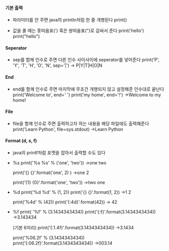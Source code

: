 #### 기본 출력
- 파라미터를 안 주면 java의 println처럼 한 줄 개행된다
	print()

- 값을 줄 때는 홋따옴표(') 혹은 쌍따옴표(")로 감싸서 준다
	print('hello')
	print("hello")

#### Seperator
- sep를 함께 인수로 주면 다른 인수 사이사이에 seperator를 넣어준다
	print('P', 'Y', 'T', 'H', 'O', 'N', sep='|')
	→ P|Y|T|H|O|N

#### End
- end를 함께 인수로 주면 마지막에 무조건 개행되지 않고 설정해준 인수대로 끝난다
	print('Welcome to', end=' ')
	print('my home', end='!')
	→Welcome to my home!

#### File
- file을 함께 인수로 주면 출력하고자 하는 내용을 해당 파일에도 출력해준다
	print('Learn Python', file=sys.stdout)
	→Learn Python

#### Format (d, s, f)
- java의 printf처럼 포맷을 잡아서 출력할 수도 있다
- %s
	print('%s %s' % ('one', 'two'))
	→one two
	
	print('{} {}'.format('one', 2) )
	→one 2
	
	print('{1} {0}'.format('one', 'two'))
	→two one

- %d
	print('%d %d' % (1, 2))
	print('{} {}'.format(1, 2))
	→1 2
	
	print('%4d' % (42))
	print('{:4d}'.format(42))
	→    42

- %f
	print( '%f' % (3.1434343434))
	print('{:f}'.format(3.1434343434))
	→3.143434
	
	(기본 6자리)
	print('{:1.4f}'.format(3.1434343434))
	→3.1434
	
	print('%06.2f' % (3.1434343434))
	print('{:06.2f}'.format(3.1434343434))
	→003.14